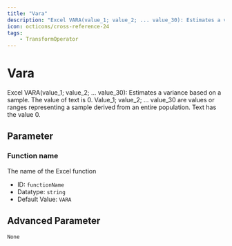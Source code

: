 ```yaml
---
title: "Vara"
description: "Excel VARA(value_1; value_2; ... value_30): Estimates a variance based on a sample. The value of text is 0. Value_1; value_2; ... value_30 are values or ranges representing a sample derived from an entire population. Text has the value 0."
icon: octicons/cross-reference-24
tags: 
    - TransformOperator
---
```

# Vara
<!-- This file was generated - DO NOT CHANGE IT MANUALLY -->



Excel VARA(value_1; value_2; ... value_30): Estimates a variance based on a sample. The value of text is 0. Value_1; value_2; ... value_30 are values or ranges representing a sample derived from an entire population. Text has the value 0.

## Parameter

### Function name

The name of the Excel function

- ID: `functionName`
- Datatype: `string`
- Default Value: `VARA`





## Advanced Parameter

`None`